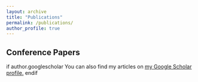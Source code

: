 ```yaml
---
layout: archive
title: "Publications"
permalink: /publications/
author_profile: true
---
```


## Conference Papers
if author.googlescholar 
  You can also find my articles on <u><a href="{{author.googlescholar}}">my Google Scholar profile</a>.</u>
endif


